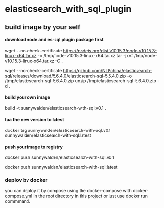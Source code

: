# elasticsearch_with_sql_plugin

## build image by your self

#### download node and es-sql plugin package first
wget --no-check-certificate https://nodejs.org/dist/v10.15.3/node-v10.15.3-linux-x64.tar.xz -o /tmp/node-v10.15.3-linux-x64.tar.xz
tar -jxvf /tmp/node-v10.15.3-linux-x64.tar.xz -C .

wget --no-check-certificate https://github.com/NLPchina/elasticsearch-sql/releases/download/5.6.4.0/elasticsearch-sql-5.6.4.0.zip -o /tmp/elasticsearch-sql-5.6.4.0.zip
unzip /tmp/elasticsearch-sql-5.6.4.0.zip -d .


#### build your own image
build -t sunnywalden/elasticsearch-with-sql:v0.1 .

#### taa the new version to latest
docker tag sunnywalden/elasticsearch-with-sql:v0.1 sunnywalden/elasticsearch-with-sql:latest

#### push your image to registry
docker push sunnywalden/elasticsearch-with-sql:v0.1

docker push sunnywalden/elasticsearch-with-sql:latest


### deploy by docker

you can deploy it by compose using the docker-compose with docker-compose.yml in the root directory in this project or just use docker run commmand.
